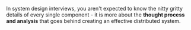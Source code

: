 In system design interviews, you aren't expected to know the nitty gritty details of every single component - it is more about the **thought process and analysis** that goes behind creating an effective distributed system.
 
